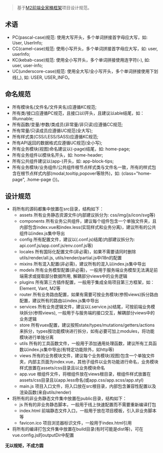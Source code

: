 > 基于[M2前端全家桶框架](https://github.com/miracle-git/m2-vue-mob)项目设计规范。

## 术语
- PC(pascal-case)规范: 使用大写开头，多个单词拼接首字母应大写，如: User, UserInfo;
- CC(camel-case)规范: 使用小写开头，多个单词拼接首字母应大写，如: user, userInfo;
- KC(kebab-case)规范: 使用全小写开头，多个单词拼接使用连字符(-), 如: user, user-info;
- UC(underscore-case)规范: 使用全大写/全小写开头，多个单词拼接使用下划线(_), 如: USER, USER_INFO。

## 命名规范

- 所有模块名(文件名/文件夹名)应遵循KC规范;
- 所有类/接口应遵循PC规范，且接口以I开头，且建议以able结尾，如：IRunnable;
- 所有函数/变量/参数/类成员(非常量/非只读)应遵循CC规范;
- 所有常量/只读成员应遵循UC规范(全大写);
- 所有样式类(CSS/LESS/SASS)应遵循KC规范;
- 所有API返回的数据格式应遵循UC规范(全小写);
- 所有业务模块(视图)命名建议以(-page)结尾，如: home-page;
- 所有业务组件以模块名开头，如: home-header;
- 所有公共组件建议以(app-)开头，如: app-block-tips;
- 所有业务模块/业务组件/公共组件根节点样式类与文件名一致，所有的样式包含在根节点样式内部(modal,tooltip,popover等除外)，如: (class="home-page", .home-page {})。

## 设计规范
- 将所有的源码都集中放置在src目录，结构如下：
  - assets 所有业务静态资源文件(内部建议拆分为: css/img/js/icon/svg等)
  - components 所有业务公共组件，建议每个组件包含一个单独文件夹，且内部包含index.vue和index.less(实现样式和业务分离)，建议所有的公共组件以index.js集中导出
  - config 所有配置文件，建议以(.conf.js)结尾(内部建议拆分为: api.conf.js/app.conf.js/env.conf.js等)
  - locales 所有国际化配置文件(非必需)，如果不需要请同时删除utils/render/all.js, utils/render/partial.js中i18n的配置
  - mixins 所有混入配置(非必需)，建议所有的混入以index.js集中导出
  - models 所有业务模型配置(非必需)，一般用于服务端业务模型无法满足前端需求或提取部分数据所用, 解耦部分views中的业务逻辑
  - plugins 所有第三方插件配置，一般用于集成全局项目第三方框架，如：Element, Vant, M2等
  - router 所有业务路由配置，如果有需要可按业务模块(参照views)拆分路由配置，建议所有的路由以index.js集中导出
  - services 所有业务逻辑文件，建议以(.service.js)结尾，可按前端业务模块拆分(参照views), 一般用于与服务端的接口交互，解耦部分views中的业务逻辑
  - store 所有vuex配置，建议按照state/types/mutations/getters/actions来拆分，types按功能模块进行拆分，如有必要可加上modules，将功能模块进行单独分离
  - utils 所有的工具函数文件，一般用于添加通用处理函数，建议所有工具函数以index.js集中导出(有特定功能除外，如http等)
  - views 所有的业务模块文件，建议每个业务模块(视图)包含一个单独文件夹，内部主页面为index.vue，其他子组件以业务功能进行命名，业务模块样式放置在assets/css目录且以业务模块命名
  - app.vue 根组件文件，将根组件放在views根目录，根组件样式放置在assets/css目录且以app.less命名(或app.css/app.scss/app.styl)
  - main.js 项目入口文件，将入口放在src根目录，内部包含兼容性配置以及渲染函数(来自utils/render)
- 将所有的非业务静态文件集中放置在public目录，结构如下：
  - js 所有的非业务静态脚本，一般用于线上快速配置而不需要重新编译打包
  - index.html 前端静态文件入口，一般用于放在项目模板，引入非业务脚本等
  - favicon.ico 项目浏览器标识文件，一般用于index.html引用
- 将所有的编译打包文件集中放置在build目录(有时可能是dist等)，可在vue.config.js的outputDir中配置

**无以规矩，不成方圆**
